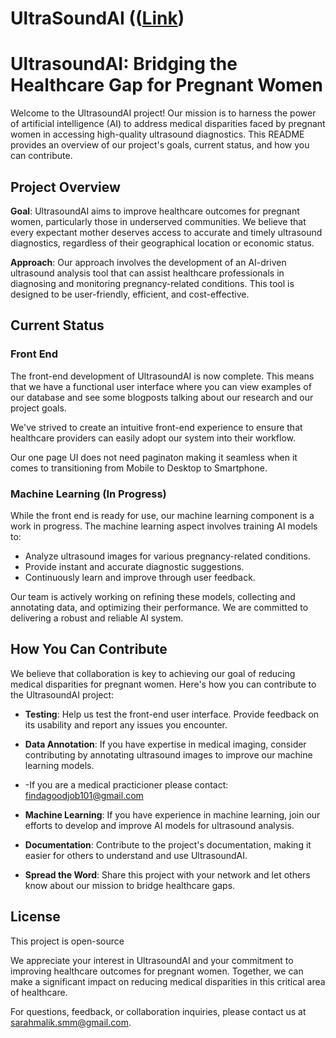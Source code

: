 # UltraSoundAI (([Link](https://main-communication-130427.framer.app/))

# UltrasoundAI: Bridging the Healthcare Gap for Pregnant Women

Welcome to the UltrasoundAI project! Our mission is to harness the power of artificial intelligence (AI) to address medical disparities faced by pregnant women in accessing high-quality ultrasound diagnostics. This README provides an overview of our project's goals, current status, and how you can contribute.

## Project Overview

**Goal**: UltrasoundAI aims to improve healthcare outcomes for pregnant women, particularly those in underserved communities. We believe that every expectant mother deserves access to accurate and timely ultrasound diagnostics, regardless of their geographical location or economic status.

**Approach**: Our approach involves the development of an AI-driven ultrasound analysis tool that can assist healthcare professionals in diagnosing and monitoring pregnancy-related conditions. This tool is designed to be user-friendly, efficient, and cost-effective.

## Current Status

### Front End

The front-end development of UltrasoundAI is now complete. This means that we have a functional user interface where you can view examples of our database and see some blogposts talking about our research and our project goals.


We've strived to create an intuitive front-end experience to ensure that healthcare providers can easily adopt our system into their workflow.

Our one page UI does not need paginaton making it seamless when it comes to transitioning from Mobile to Desktop to Smartphone.

### Machine Learning (In Progress)

While the front end is ready for use, our machine learning component is a work in progress. The machine learning aspect involves training AI models to:

- Analyze ultrasound images for various pregnancy-related conditions.
- Provide instant and accurate diagnostic suggestions.
- Continuously learn and improve through user feedback.

Our team is actively working on refining these models, collecting and annotating data, and optimizing their performance. We are committed to delivering a robust and reliable AI system.

## How You Can Contribute

We believe that collaboration is key to achieving our goal of reducing medical disparities for pregnant women. Here's how you can contribute to the UltrasoundAI project:

- **Testing**: Help us test the front-end user interface. Provide feedback on its usability and report any issues you encounter.

- **Data Annotation**: If you have expertise in medical imaging, consider contributing by annotating ultrasound images to improve our machine learning models.
- -If you are a medical practicioner please contact: findagoodjob101@gmail.com

- **Machine Learning**: If you have experience in machine learning, join our efforts to develop and improve AI models for ultrasound analysis.

- **Documentation**: Contribute to the project's documentation, making it easier for others to understand and use UltrasoundAI.

- **Spread the Word**: Share this project with your network and let others know about our mission to bridge healthcare gaps.

## License

This project is open-source 

We appreciate your interest in UltrasoundAI and your commitment to improving healthcare outcomes for pregnant women. Together, we can make a significant impact on reducing medical disparities in this critical area of healthcare.

For questions, feedback, or collaboration inquiries, please contact us at sarahmalik.smm@gmail.com.


